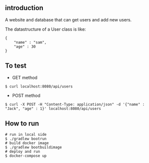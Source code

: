 ## introduction 
A website and database that can get users and add new users.

The datastructure of a User class is like:
```
{
    "name" : "sam",
    "age" : 30
}
```
## To test
- GET method
```bash=
$ curl localhost:8080/api/users
```
- POST method
```bash=
$ curl -X POST -H "Content-Type: application/json" -d '{"name" : "Jack", "age" : 1}' localhost:8080/api/users
```

## How to run

```bash=
# run in local side
$ ./gradlew bootrun
# build docker image
$ ./gradlew bootbuildimage
# deploy and run
$ docker-compose up
```
